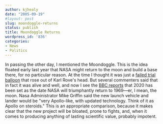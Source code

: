 ```yaml
---
author: kjhealy
date: "2005-09-19"
#layout: post
slug: moondoggle-returns
status: publish
title: Moondoggle Returns
wordpress_id: '836'
categories:
- News
- Politics
---
```


In passing the other day, I mentioned the Moondoggle. This is the idea floated early last year that NASA might return to the moon and build a base there, for no particular reason. At the time I thought it was just a [failed trial balloon](http://crookedtimber.org/2005/09/16/tax-and-spend-or-just-spend/) that rose out of Karl Rove's head. But several commenters said that in fact it was alive and well, and now I see the [BBC reports](http://news.bbc.co.uk/2/hi/science/nature/4261522.stm) that 2020 has been set as the date NASA will triumphantly return to 1969—er, I mean, the moon. Nasa Administrator Mike Griffin said the new launch vehicle and lander would be "very Apollo-like, with updated technology. Think of it as Apollo on steroids." This is an appropriate comparison, because it makes clear that the new project will be bloated, prone to fights, and, when it comes to producing anything of lasting scientific value, probably impotent.
